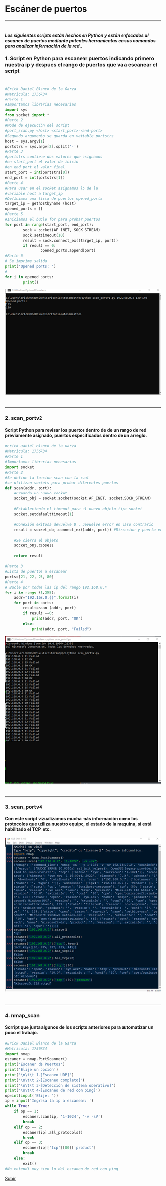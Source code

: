 
# Escáner de puertos

---
#
__*Los siguientes scripts están hechos en Python y están enfocados al escaneo de puertos mediante potentes herramientas en sus comandos para analizar información de la red..*__

### 1. Script en Python para escanear puertos indicando primero nuestra ip y despues el rango de puertos que va a escanear el script
#
```python
#Erick Daniel Blanco de la Garza
#Matricula: 1756734
#Parte 1
#Importamos librerias necesarias
import sys
from socket import *
#Parte 2
#Mode de ejecución del script
#port_scan.py <host> <start_port>-<end-port>
#Segundo argumento se guarda en vatiable portstrs
host = sys.argv[1]
portstrs = sys.argv[2].split('-')
#Parte 3
#portstrs contiene dos valores que asignamos
#en start_port el valor de inicio
#en end_port el valor final
start_port = int(portstrs[0])
end_port = int(portstrs[1])
#Parte 4
#Para usar en el socket asignamos lo de la
#variable host a target_ip
#Definimos una lista de puertos opened_ports
target_ip = gethostbyname (host)
opened_ports = []
#Parte 5
#Iniciamos el bucle for para probar puertos
for port in range(start_port, end_port):
        sock = socket(AF_INET, SOCK_STREAM)
        sock.settimeout(10)
        result = sock.connect_ex((target_ip, port))
        if result == 0:
                opened_ports.append(port)
#Parte 6
# Se imprime salida
print('Opened ports: ')
#
for i in opened_ports:
        print()
```
![scaner](/FILES/cont/sp1.png "port_scanv1.py")
#
---

### 2. scan_portv2
#### Script Python para revisar los puertos dentro de de un rango de red previamente asignado, puertos especificados dentro de un arreglo.
```python
#Erick Daniel Blanco de la Garza
#Matricula: 1756734
#Parte 1
#Importamos librerias necesarias
import socket
#Parte 2
#Se define la funcion scan con la cual
#se utilizan sockets para probar diferentes puertos
def scan(addr, port):
	#Creando un nuevo socket
	socket_obj = socket.socket(socket.AF_INET, socket.SOCK_STREAM)

	#Estableciendo el timeout para el nuevo objeto tipo socket
	socket.setdefaulttimeout(1)

	#Conexión exitosa devuelve 0 . Devuelve error en caso contrario
	result = socket_obj.connect_ex((addr, port)) #Direccion y puerto en tupla.

	#Se cierra el objeto
	socket_obj.close()

	return result

#Parte 3
#Lista de puertos a escanear
ports=[21, 22, 25, 80]
#Parte 4
# Bucle por todas las ip del rango 192.168.0.*
for i in range (1,255):
	addr="192.168.0.{}".format(i)
	for port in ports:
		result=scan (addr, port)
		if result ==0:
			print(addr, port, "OK")
		else:
			print(addr, port, "Failed")

```
![scaner2](/FILES/cont/sp2.png "port_scanv2.py")
#
---
### 3. scan_portv4
#### Con este script vizualizamos mucha más información como los protocolos que utiliza nuestro equipo, el estado de la maquina, si está habilitado el TCP, etc.

![scaner4](/FILES/cont/sp4.png "port_scanv4.py")
#
---
### 4. nmap_scan
#### Scrript que junta algunos de los scripts anteriores para automatizar un poco el trabajo.
```python
#Erick Daniel Blanco de la Garza
#Matricula: 1756734
import nmap
escaner = nmap.PortScanner()
print('Escaner de Puertos')
print('Elije un opción')
print('\n\t\t 1-[Escaneo UDP]')
print('\n\t\t 2-[Escaneo completo]')
print('\n\t\t 3-[Detección de sistema operativo]')
print('\n\t\t 4-[Escaneo de red con ping]')
op=int(input('Elije: '))
ip = input('Ingresa la ip a escanear: ')
while True:
	if op == 1:
		escaner.scan(ip, '1-1024', '-v -sV')
		break
	elif op == 2:
		escaner[ip].all_protocols()
		break
	elif op == 3:
		escaner[ip]['tcp'][80]['product']
		break
	else:
		exit()
#No entendí muy bien lo del escaneo de red con ping
```

[Subir](#top)